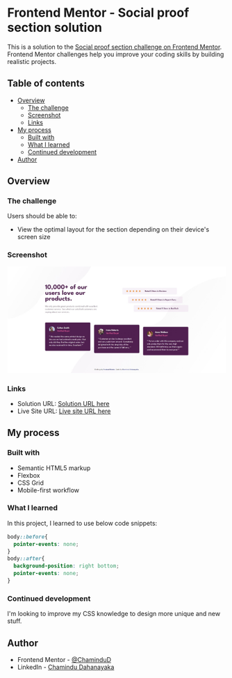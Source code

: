 # Frontend Mentor - Social proof section solution

This is a solution to the [Social proof section challenge on Frontend Mentor](https://www.frontendmentor.io/challenges/social-proof-section-6e0qTv_bA). Frontend Mentor challenges help you improve your coding skills by building realistic projects. 

## Table of contents

- [Overview](#overview)
  - [The challenge](#the-challenge)
  - [Screenshot](#screenshot)
  - [Links](#links)
- [My process](#my-process)
  - [Built with](#built-with)
  - [What I learned](#what-i-learned)
  - [Continued development](#continued-development)
- [Author](#author)

## Overview

### The challenge

Users should be able to:

- View the optimal layout for the section depending on their device's screen size

### Screenshot

![](./screenshot.jpeg)

### Links

- Solution URL: [Solution URL here](https://www.frontendmentor.io/solutions/responsive-social-proof-section-mobilefirst-workflow-hrQPR8Y8Q-)
- Live Site URL: [Live site URL here](https://chamindud.github.io/social-proof-section/)

## My process

### Built with

- Semantic HTML5 markup
- Flexbox
- CSS Grid
- Mobile-first workflow

### What I learned

In this project, I learned to use below code snippets:

```css
body::before{
  pointer-events: none;
}
body::after{
  background-position: right bottom;
  pointer-events: none;
}
```

### Continued development

I'm looking to improve my CSS knowledge to design more unique and new stuff.

## Author

- Frontend Mentor - [@ChaminduD](https://www.frontendmentor.io/profile/ChaminduD)
- LinkedIn - [Chamindu Dahanayaka](https://www.linkedin.com/in/chamindudahanayaka/)